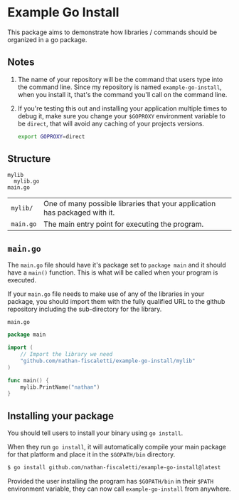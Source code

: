 # Example Go Install

This package aims to demonstrate how libraries / commands should be organized in a go package.

## Notes

1. The name of your repository will be the command that users type into the command line. Since my repository is named `example-go-install`, when you install it, that's the command you'll call on the command line.
2. If you're testing this out and installing your application multiple times to debug it, make sure you change your `$GOPROXY` environment variable to be `direct`, that will avoid any caching of your projects versions.

   ```sh
   export GOPROXY=direct
   ```

## Structure

```
mylib
  mylib.go
main.go
```

|||
|---|---|
|`mylib/`|One of many possible libraries that your application has packaged with it.|
|`main.go`|The main entry point for executing the program.|

## `main.go`

The `main.go` file should have it's package set to `package main` and it should have a `main()` function. This is what will be called when your program is executed.

If your `main.go` file needs to make use of any of the libraries in your package, you should import them with the fully qualified URL to the github repository including the sub-directory for the library.

`main.go`
```go
package main

import (
    // Import the library we need
    "github.com/nathan-fiscaletti/example-go-install/mylib"
)

func main() {
    mylib.PrintName("nathan")
}
```

## Installing your package

You should tell users to install your binary using `go install`.

When they run `go install`, it will automatically compile your main package for that platform and place it in the `$GOPATH/bin` directory.

```sh
$ go install github.com/nathan-fiscaletti/example-go-install@latest
```

Provided the user installing the program has `$GOPATH/bin` in their `$PATH` environment variable, they can now call `example-go-install` from anywhere.